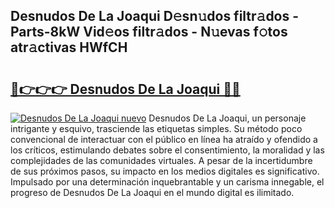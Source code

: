 ## Desnudos De La Joaqui D𝚎sn𝚞dos filtr𝚊dos - Parts-8kW Vid𝚎os filtr𝚊dos - N𝚞evas f𝚘tos atr𝚊ctivas HWfCH

# <h2><a href="http://mb605vd.tromn.icu/?c=Desnudos+De+La+Joaqui">🔗👉👉👉 Desnudos De La Joaqui 🔗🔗</a></h2>

[![Desnudos De La Joaqui nuevo](https://i.imgur.com/pEAQMta.gif)](http://mb605vd.tromn.icu/?c=Desnudos+De+La+Joaqui)
Desnudos De La Joaqui, un personaje intrigante y esquivo, trasciende las etiquetas simples. Su método poco convencional de interactuar con el público en línea ha atraído y ofendido a los críticos, estimulando debates sobre el consentimiento, la moralidad y las complejidades de las comunidades virtuales. A pesar de la incertidumbre de sus próximos pasos, su impacto en los medios digitales es significativo. Impulsado por una determinación inquebrantable y un carisma innegable, el progreso de Desnudos De La Joaqui en el mundo digital es ilimitado.
